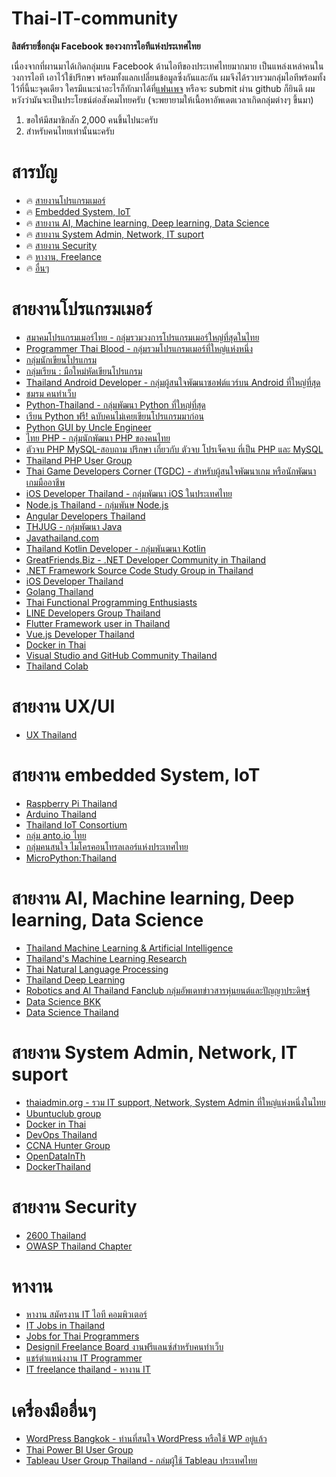 # Thai-IT-community 
__ลิสต์รายชื่อกลุ่ม Facebook ของวงการไอทีแห่งประเทศไทย__

เนื่องจากที่ผานมาได้เกิดกลุ่มบน Facebook ด้านไอทีของประเทศไทยมากมาย เป็นแหล่งเหล่าคนในวงการไอที เอาไว้ใช้ปรึกษา พร้อมทั้งแลกเปลี่ยนข้อมูลซึ่งกันและกัน ผมจึงได้รวบรวมกลุ่มไอทีพร้อมทั้งไว้ที่นี้นะจุดเดียว ใครมีแนะนำอะไรก็ทักมาได้ที่[แฟนเพจ](https://www.facebook.com/programmerthai/) หรือจะ submit ผ่าน github ก็ยินดี ผมหวังว่ามันจะเป็นประโยชน์ต่อสังคมไทยครับ (จะพยายามให้เนื้อหาอัพเดตเวลาเกิดกลุ่มต่างๆ ขึ้นมา)
 1. ขอให้มีสมาชิกสัก 2,000 คนขึ้นไปนะครับ
 2. สำหรับคนไทยเท่านั้นนะครับ


# สารบัญ
 
* :fire: [สายงานโปรแกรมเมอร์](#เสายงานโปรแกรมเมอร์)
* :fire: [Embedded System, IoT](#สายงาน-embedded-system-iot)
* :fire: [สายงาน AI, Machine learning, Deep learning, Data Science](#สายงาน-ai-machine-learning-deep-learning-data-science)
* :fire: [สายงาน System Admin, Network, IT suport](#สายงาน-system-admin-network-it-suport)
* :fire: [สายงาน Security](#สายงาน-security)
* :fire: [หางาน, Freelance](#หางาน)
* :fire: [อื่นๆ](#เอื่นๆ)

# สายงานโปรแกรมเมอร์
* [สมาคมโปรแกรมเมอร์ไทย - กลุ่มรวมวงการโปรแกรมเมอร์ใหญ่ที่สุดในไทย](https://www.facebook.com/groups/ThaiPGAssociateSociety/)
* [Programmer Thai Blood - กลุ่มรวมโปรแกรมเมอร์ที่ใหญ่แห่งหนึ่ง](https://www.facebook.com/groups/programmerthai/)
* [กลุ่มนักเขียนโปรแกรม](https://www.facebook.com/groups/131258331007039/)
* [กลุ่มเรียน : มือใหม่หัดเขียนโปรแกรม](https://www.facebook.com/groups/116054355228064/)
* [Thailand Android Developer - กลุ่มผู้สนใจพัฒนาซอฟต์แวร์บน Android ที่ใหญ่ที่สุด](https://www.facebook.com/groups/thaidroiddev/)
* [ชมรม คนทำเว็บ](https://www.facebook.com/groups/122558751110047/)
* [Python-Thailand - กลุ่มพัฒนา Python ที่ใหญ่ที่สุด](https://www.facebook.com/groups/admin.py.dev/)
* [เรียน Python ฟรี! ฉบับคนไม่เคยเขียนโปรแกรมมาก่อน](https://www.facebook.com/groups/2355598151437216/)
* [Python GUI by Uncle Engineer](https://www.facebook.com/groups/1721550277936854/)
* [ไทย PHP - กลุ่มนักพัฒนา PHP ของคนไทย](https://www.facebook.com/groups/134855003271201/)
* [ตัวจบ PHP MySQL-สอบถาม ปรึกษา เกี่ยวกับ ตัวจบ โปรเจ็คจบ ที่เป็น PHP และ MySQL](https://www.facebook.com/groups/149920381868037/)
* [Thailand PHP User Group](https://www.facebook.com/groups/thpug/)
* [Thai Game Developers Corner (TGDC) - สำหรับผู้สนใจพัฒนาเกม หรือนักพัฒนาเกมมืออาชีพ](https://www.facebook.com/groups/thaigamepad/)
* [iOS Developer Thailand - กลุ่มพัฒนา iOS ในประเทศไทย](https://www.facebook.com/groups/iosthailand/)
* [Node.js Thailand - กลุ่มพันษ Node.js](https://www.facebook.com/groups/node.th/)
* [Angular Developers Thailand](https://www.facebook.com/groups/angularjs.th/)
* [THJUG - กลุ่มพัฒนา Java](https://www.facebook.com/groups/thjug/)
* [Javathailand.com](https://www.facebook.com/groups/javathailand/?ref=group_browse_new)
* [Thailand Kotlin Developer - กลุ่มพันฒนา Kotlin](https://www.facebook.com/groups/872547279487598/)
* [GreatFriends.Biz - .NET Developer Community in Thailand](https://www.facebook.com/groups/greatfriends.biz/about/)
* [.NET Framework Source Code Study Group in Thailand](https://www.facebook.com/groups/studygroupof.net/)
* [iOS Developer Thailand](https://www.facebook.com/groups/iosthailand/)
* [Golang Thailand](https://www.facebook.com/groups/584867114995854)
* [Thai Functional Programming Enthusiasts](https://www.facebook.com/groups/310209089128699/)
* [LINE Developers Group Thailand](https://www.facebook.com/groups/LINEDEVTH/)
* [Flutter Framework user in Thailand](https://www.facebook.com/groups/1330912973657674/)
* [Vue.js Developer Thailand](https://www.facebook.com/groups/209687502909122/)
* [Docker in Thai](https://www.facebook.com/groups/858633044176588/)
* [Visual Studio and GitHub Community Thailand](www.facebook.com/groups/VisualStudioGitHubCommunityThailand/)
* [Thailand Colab](https://www.facebook.com/groups/colab.thailand/)

# สายงาน UX/UI
* [UX Thailand](https://www.facebook.com/groups/ux.in.th/)

# สายงาน embedded System, IoT
* [Raspberry Pi Thailand](https://www.facebook.com/groups/rpi.th/)
* [Arduino Thailand](https://www.facebook.com/groups/arduino.thai/)
* [Thailand IoT Consortium](https://www.facebook.com/ThailandIoTConsortium/)
* [กลุ่ม anto.io ไทย](https://www.facebook.com/groups/anto.io/)
* [กลุ่มคนสนใจ ไมโครคอนโทรลเลอร์แห่งประเทศไทย](https://www.facebook.com/groups/448555958824892/)
* [MicroPython:Thailand](https://www.facebook.com/groups/109676182999340/)

# สายงาน AI, Machine learning, Deep learning, Data Science
* [Thailand Machine Learning & Artificial Intelligence](https://www.facebook.com/groups/941490879222335)
* [Thailand's Machine Learning Research](https://www.facebook.com/groups/164204783609455/)
* [Thai Natural Language Processing](https://www.facebook.com/groups/thainlp/)
* [Thailand Deep Learning](https://www.facebook.com/groups/988867541235062/)
* [Robotics and AI Thailand Fanclub กลุ่มอัพเดทข่าวสารหุ่นยนต์และปัญญาประดิษฐ์](https://www.facebook.com/groups/214171812372378/)
* [Data Science BKK](https://www.facebook.com/groups/dsbkkgroup/)
* [Data Science Thailand](https://www.facebook.com/groups/1514415818797944/)

# สายงาน System Admin, Network, IT suport
* [thaiadmin.org - รวม IT support, Network, System Admin ที่ใหญ่แห่งหนึ่งในไทย](https://www.facebook.com/groups/thaiadmin/)
* [Ubuntuclub group](https://www.facebook.com/groups/ubuntuclub/)
* [Docker in Thai](https://www.facebook.com/groups/858633044176588/)
* [DevOps Thailand](https://www.facebook.com/groups/720597038025424/)
* [CCNA Hunter Group](https://www.facebook.com/groups/CCNAHunterGroup/)
* [OpenDataInTh](https://www.facebook.com/groups/OpenDataInTh/)
* [DockerThailand](https://www.facebook.com/DockerThailand/)

# สายงาน Security
* [2600 Thailand](https://www.facebook.com/groups/2600Thailand)
* [OWASP Thailand Chapter](https://www.facebook.com/groups/owaspthailand)
 
# หางาน
* [หางาน สมัครงาน IT ไอที คอมพิวเตอร์](https://www.facebook.com/groups/238251843552486/)
* [IT Jobs in Thailand](https://www.facebook.com/groups/ITOutsourceThailand/)
* [Jobs for Thai Programmers](https://www.facebook.com/groups/647718825333067/)
* [Designil Freelance Board งานฟรีแลนซ์สำหรับคนทำเว็บ](https://www.facebook.com/groups/designil.freelance/)
* [แชร์ตำแหน่งงาน IT Programmer](https://www.facebook.com/groups/1468094183497245/)
* [IT freelance thailand - หางาน IT](https://www.facebook.com/groups/216473652290797/)

# เครื่องมืออื่นๆ
* [WordPress Bangkok - ท่านที่สนใจ WordPress หรือใช้ WP อยู่แล้ว](https://www.facebook.com/groups/wpalliance/)
* [Thai Power BI User Group](https://www.facebook.com/groups/ThaiPowerBIUserGroup)
* [Tableau User Group Thailand - กล่มผู้ใช้ Tableau ประเทศไทย](https://www.facebook.com/groups/TableauUserGroupThailand/)
